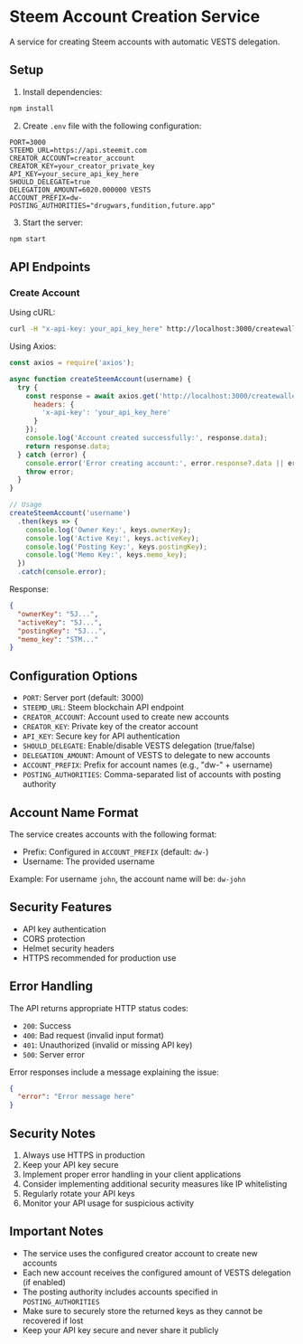 # Steem Account Creation Service

A service for creating Steem accounts with automatic VESTS delegation.

## Setup

1. Install dependencies:
```bash
npm install
```

2. Create `.env` file with the following configuration:
```env
PORT=3000
STEEMD_URL=https://api.steemit.com
CREATOR_ACCOUNT=creator_account
CREATOR_KEY=your_creator_private_key
API_KEY=your_secure_api_key_here
SHOULD_DELEGATE=true
DELEGATION_AMOUNT=6020.000000 VESTS
ACCOUNT_PREFIX=dw-
POSTING_AUTHORITIES="drugwars,fundition,future.app"
```

3. Start the server:
```bash
npm start
```

## API Endpoints

### Create Account

Using cURL:
```bash
curl -H "x-api-key: your_api_key_here" http://localhost:3000/createwallet/username
```

Using Axios:
```javascript
const axios = require('axios');

async function createSteemAccount(username) {
  try {
    const response = await axios.get('http://localhost:3000/createwallet/' + username, {
      headers: {
        'x-api-key': 'your_api_key_here'
      }
    });
    console.log('Account created successfully:', response.data);
    return response.data;
  } catch (error) {
    console.error('Error creating account:', error.response?.data || error.message);
    throw error;
  }
}

// Usage
createSteemAccount('username')
  .then(keys => {
    console.log('Owner Key:', keys.ownerKey);
    console.log('Active Key:', keys.activeKey);
    console.log('Posting Key:', keys.postingKey);
    console.log('Memo Key:', keys.memo_key);
  })
  .catch(console.error);
```

Response:
```json
{
  "ownerKey": "5J...",
  "activeKey": "5J...",
  "postingKey": "5J...",
  "memo_key": "STM..."
}
```

## Configuration Options

- `PORT`: Server port (default: 3000)
- `STEEMD_URL`: Steem blockchain API endpoint
- `CREATOR_ACCOUNT`: Account used to create new accounts
- `CREATOR_KEY`: Private key of the creator account
- `API_KEY`: Secure key for API authentication
- `SHOULD_DELEGATE`: Enable/disable VESTS delegation (true/false)
- `DELEGATION_AMOUNT`: Amount of VESTS to delegate to new accounts
- `ACCOUNT_PREFIX`: Prefix for account names (e.g., "dw-" + username)
- `POSTING_AUTHORITIES`: Comma-separated list of accounts with posting authority

## Account Name Format

The service creates accounts with the following format:
- Prefix: Configured in `ACCOUNT_PREFIX` (default: `dw-`)
- Username: The provided username

Example: For username `john`, the account name will be: `dw-john`

## Security Features

- API key authentication
- CORS protection
- Helmet security headers
- HTTPS recommended for production use

## Error Handling

The API returns appropriate HTTP status codes:

- `200`: Success
- `400`: Bad request (invalid input format)
- `401`: Unauthorized (invalid or missing API key)
- `500`: Server error

Error responses include a message explaining the issue:
```json
{
  "error": "Error message here"
}
```

## Security Notes

1. Always use HTTPS in production
2. Keep your API key secure
3. Implement proper error handling in your client applications
4. Consider implementing additional security measures like IP whitelisting
5. Regularly rotate your API keys
6. Monitor your API usage for suspicious activity

## Important Notes

- The service uses the configured creator account to create new accounts
- Each new account receives the configured amount of VESTS delegation (if enabled)
- The posting authority includes accounts specified in `POSTING_AUTHORITIES`
- Make sure to securely store the returned keys as they cannot be recovered if lost
- Keep your API key secure and never share it publicly 